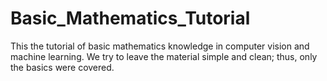 # Basic_Mathematics_Tutorial
This the tutorial of basic mathematics knowledge in computer vision and machine learning. We try to leave the material simple and clean; thus, only the basics were covered. 
